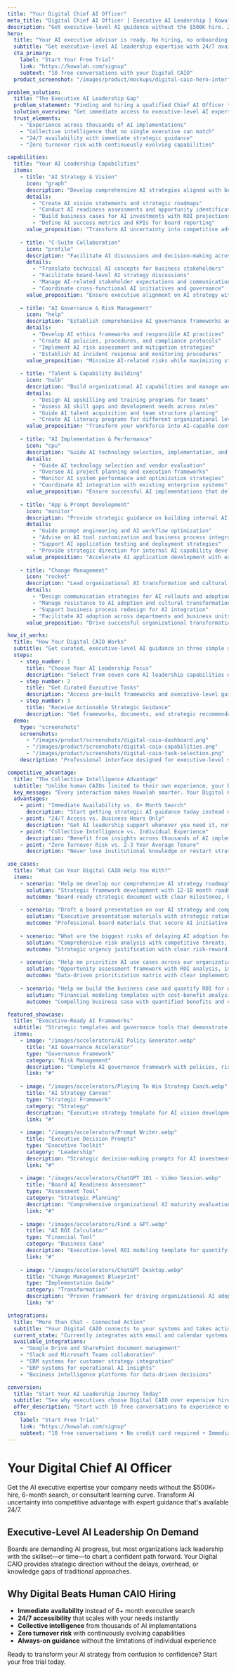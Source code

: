 ```yaml
---
title: "Your Digital Chief AI Officer"
meta_title: "Digital Chief AI Officer | Executive AI Leadership | Kowalah"
description: "Get executive-level AI guidance without the $500K hire. 24/7 access to AI leadership expertise across strategy, governance, and implementation."
hero:
  title: "Your AI executive advisor is ready. No hiring, no onboarding, no turnover."
  subtitle: "Get executive-level AI leadership expertise with 24/7 availability, collective intelligence from thousands of implementations, and zero turnover risk. Start with 10 free conversations."
  cta_primary:
    label: "Start Your Free Trial"
    link: "https://kowalah.com/signup"
    subtext: "10 free conversations with your Digital CAIO"
  product_screenshot: "/images/product/mockups/digital-caio-hero-interface.png"

problem_solution:
  title: "The Executive AI Leadership Gap"
  problem_statement: "Finding and hiring a qualified Chief AI Officer takes 6+ months and costs $300,000-$500,000+ annually. Most qualified candidates don't exist anyway, leaving organizations without the AI leadership they need to stay competitive."
  solution_overview: "Get immediate access to executive-level AI expertise with strategic thinking, operational experience, and collective intelligence from thousands of AI implementations. Your Digital CAIO is available 24/7, scales with your needs, and never leaves."
  trust_elements:
    - "Experience across thousands of AI implementations"
    - "Collective intelligence that no single executive can match"
    - "24/7 availability with immediate strategic guidance"
    - "Zero turnover risk with continuously evolving capabilities"

capabilities:
  title: "Your AI Leadership Capabilities"
  items:
    - title: "AI Strategy & Vision"
      icon: "graph"
      description: "Develop comprehensive AI strategies aligned with business objectives and competitive positioning."
      details:
        - "Create AI vision statements and strategic roadmaps"
        - "Conduct AI readiness assessments and opportunity identification"
        - "Build business cases for AI investments with ROI projections"
        - "Define AI success metrics and KPIs for board reporting"
      value_proposition: "Transform AI uncertainty into competitive advantage with expert-validated strategic direction."
    
    - title: "C-Suite Collaboration"
      icon: "profile"
      description: "Facilitate AI discussions and decision-making across executive leadership teams."
      details:
        - "Translate technical AI concepts for business stakeholders"
        - "Facilitate board-level AI strategy discussions"
        - "Manage AI-related stakeholder expectations and communications"
        - "Coordinate cross-functional AI initiatives and governance"
      value_proposition: "Ensure executive alignment on AI strategy with clear communication and shared understanding."
    
    - title: "AI Governance & Risk Management"
      icon: "help"
      description: "Establish comprehensive AI governance frameworks and risk mitigation strategies."
      details:
        - "Develop AI ethics frameworks and responsible AI practices"
        - "Create AI policies, procedures, and compliance protocols"
        - "Implement AI risk assessment and mitigation strategies"
        - "Establish AI incident response and monitoring procedures"
      value_proposition: "Minimize AI-related risks while maximizing strategic opportunities through proven governance frameworks."
    
    - title: "Talent & Capability Building"
      icon: "bulb"
      description: "Build organizational AI capabilities and manage workforce transformation."
      details:
        - "Design AI upskilling and training programs for teams"
        - "Assess AI skill gaps and development needs across roles"
        - "Guide AI talent acquisition and team structure planning"
        - "Create AI literacy programs for different organizational levels"
      value_proposition: "Transform your workforce into AI-capable contributors with structured development programs."
    
    - title: "AI Implementation & Performance"
      icon: "cpu"
      description: "Guide AI technology selection, implementation, and performance optimization."
      details:
        - "Guide AI technology selection and vendor evaluation"
        - "Oversee AI project planning and execution frameworks"
        - "Monitor AI system performance and optimization strategies"
        - "Coordinate AI integration with existing enterprise systems"
      value_proposition: "Ensure successful AI implementations that deliver measurable business outcomes."
    
    - title: "App & Prompt Development"
      icon: "monitor"
      description: "Provide strategic guidance on building internal AI applications and workflows."
      details:
        - "Guide prompt engineering and AI workflow optimization"
        - "Advise on AI tool customization and business process integration"
        - "Support AI application testing and deployment strategies"
        - "Provide strategic direction for internal AI capability development"
      value_proposition: "Accelerate AI application development with expert guidance and proven frameworks."
    
    - title: "Change Management"
      icon: "rocket"
      description: "Lead organizational AI transformation and cultural change initiatives."
      details:
        - "Design communication strategies for AI rollouts and adoption"
        - "Manage resistance to AI adoption and cultural transformation"
        - "Support business process redesign for AI integration"
        - "Facilitate AI adoption across departments and business units"
      value_proposition: "Drive successful organizational transformation with proven change management expertise."

how_it_works:
  title: "How Your Digital CAIO Works"
  subtitle: "Get curated, executive-level AI guidance in three simple steps."
  steps:
    - step_number: 1
      title: "Choose Your AI Leadership Focus"
      description: "Select from seven core AI leadership capabilities or ask custom strategic questions."
    - step_number: 2
      title: "Get Curated Executive Tasks"
      description: "Access pre-built frameworks and executive-level guidance tailored to your specific challenges."
    - step_number: 3
      title: "Receive Actionable Strategic Guidance"
      description: "Get frameworks, documents, and strategic recommendations you can implement immediately."
  demo:
    type: "screenshots"
    screenshots:
      - "/images/product/screenshots/digital-caio-dashboard.png"
      - "/images/product/screenshots/digital-caio-capabilities.png"
      - "/images/product/screenshots/digital-caio-task-selection.png"
    description: "Professional interface designed for executive-level strategic guidance and decision support."

competitive_advantage:
  title: "The Collective Intelligence Advantage"
  subtitle: "Unlike human CAIOs limited to their own experience, your Digital CAIO learns from thousands of implementations."
  key_message: "Every interaction makes Kowalah smarter. Your Digital CAIO has strategic experience and operational knowledge that no single human executive can match."
  advantages:
    - point: "Immediate Availability vs. 6+ Month Search"
      description: "Start getting strategic AI guidance today instead of waiting months to find and hire a qualified executive."
    - point: "24/7 Access vs. Business Hours Only"
      description: "Get AI leadership support whenever you need it, not just during traditional business hours."
    - point: "Collective Intelligence vs. Individual Experience"
      description: "Benefit from insights across thousands of AI implementations rather than one person's limited experience."
    - point: "Zero Turnover Risk vs. 2-3 Year Average Tenure"
      description: "Never lose institutional knowledge or restart strategic initiatives due to executive turnover."

use_cases:
  title: "What Can Your Digital CAIO Help You With?"
  items:
    - scenario: "Help me develop our comprehensive AI strategy roadmap"
      solution: "Strategic framework development with 12-18 month roadmap, competitive analysis, and implementation priorities"
      outcome: "Board-ready strategic document with clear milestones, budget requirements, and success metrics"
    
    - scenario: "Draft a board presentation on our AI strategy and competitive positioning"
      solution: "Executive presentation materials with strategic rationale, risk assessment, and investment recommendations"
      outcome: "Professional board materials that secure AI initiative approval and funding"
    
    - scenario: "What are the biggest risks of delaying AI adoption for our industry?"
      solution: "Comprehensive risk analysis with competitive threats, market disruption scenarios, and mitigation strategies"
      outcome: "Strategic urgency justification with clear risk-reward framework for decision making"
    
    - scenario: "Help me prioritize AI use cases across our organization for maximum impact"
      solution: "Opportunity assessment framework with ROI analysis, implementation complexity, and strategic value scoring"
      outcome: "Data-driven prioritization matrix with clear implementation sequencing and resource requirements"
    
    - scenario: "Help me build the business case and quantify ROI for our AI initiatives"
      solution: "Financial modeling templates with cost-benefit analysis, payback calculations, and success metrics framework"
      outcome: "Compelling business case with quantified benefits and clear ROI projections for stakeholder approval"

featured_showcase:
  title: "Executive-Ready AI Frameworks"
  subtitle: "Strategic templates and governance tools that demonstrate the professional depth of AI leadership guidance available through your Digital CAIO"
  items:
    - image: "/images/accelerators/AI Policy Generator.webp"
      title: "AI Governance Accelerator"
      type: "Governance Framework"
      category: "Risk Management"
      description: "Complete AI governance framework with policies, risk assessments, and compliance protocols for board approval"
      link: "#"
    
    - image: "/images/accelerators/Playing To Win Strategy Coach.webp"
      title: "AI Strategy Canvas"
      type: "Strategic Framework"
      category: "Strategy"
      description: "Executive strategy template for AI vision development, competitive positioning, and implementation roadmapping"
      link: "#"
    
    - image: "/images/accelerators/Prompt Writer.webp"
      title: "Executive Decision Prompts"
      type: "Executive Toolkit"
      category: "Leadership"
      description: "Strategic decision-making prompts for AI investment evaluation, vendor assessment, and board communications"
      link: "#"
    
    - image: "/images/accelerators/ChatGPT 101 - Video Session.webp"
      title: "Board AI Readiness Assessment"
      type: "Assessment Tool"
      category: "Strategic Planning"
      description: "Comprehensive organizational AI maturity evaluation with board-ready recommendations and action plans"
      link: "#"
    
    - image: "/images/accelerators/Find a GPT.webp"
      title: "AI ROI Calculator"
      type: "Financial Tool"
      category: "Business Case"
      description: "Executive-level ROI modeling template for quantifying AI initiative value and securing investment approval"
      link: "#"
    
    - image: "/images/accelerators/ChatGPT Desktop.webp"
      title: "Change Management Blueprint"
      type: "Implementation Guide"
      category: "Transformation"
      description: "Proven framework for driving organizational AI adoption with stakeholder engagement and success metrics"
      link: "#"

integrations:
  title: "More Than Chat - Connected Action"
  subtitle: "Your Digital CAIO connects to your systems and takes action, not just provides advice."
  current_state: "Currently integrates with email and calendar systems for contextual guidance and strategic planning support."
  available_integrations:
    - "Google Drive and SharePoint document management"
    - "Slack and Microsoft Teams collaboration"
    - "CRM systems for customer strategy integration"
    - "ERP systems for operational AI insights"
    - "Business intelligence platforms for data-driven decisions"

conversion:
  title: "Start Your AI Leadership Journey Today"
  subtitle: "See why executives choose Digital CAIO over expensive hires and lengthy consultant engagements."
  offer_description: "Start with 10 free conversations to experience executive-level AI guidance. No commitment required - see the difference strategic AI leadership makes for your organization."
  cta:
    label: "Start Free Trial"
    link: "https://kowalah.com/signup"
    subtext: "10 free conversations • No credit card required • Immediate access"
---
```


# Your Digital Chief AI Officer

Get the AI executive expertise your company needs without the $500K+ hire, 6-month search, or consultant learning curve. Transform AI uncertainty into competitive advantage with expert guidance that's available 24/7.

## Executive-Level AI Leadership On Demand

Boards are demanding AI progress, but most organizations lack leadership with the skillset—or time—to chart a confident path forward. Your Digital CAIO provides strategic direction without the delays, overhead, or knowledge gaps of traditional approaches.

## Why Digital Beats Human CAIO Hiring

- **Immediate availability** instead of 6+ month executive search
- **24/7 accessibility** that scales with your needs instantly  
- **Collective intelligence** from thousands of AI implementations
- **Zero turnover risk** with continuously evolving capabilities
- **Always-on guidance** without the limitations of individual experience

Ready to transform your AI strategy from confusion to confidence? Start your free trial today.